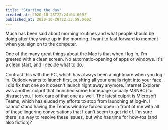 ```yaml
---
title: "Starting the day"
created_at: 2020-10-28T22:24:04.000Z
published_at: 2020-10-28T22:33:58.000Z
---
```

Much has been said about morning routines and what people should be doing after they wake up in the morning. I want to fast forward to moment when you sign on to the computer. 

One of the many great things about the Mac is that when I log in, I'm greeted with a clean screen. No automatic-opening of apps or windows. It's a clean start, and I decide what to do.

Contrast this with the PC, which has always been a nightmare when you log in. Outlook wants to launch first, pushing all your emails right into your face. I did fix that one so it doesn't launch right away anymore. Internet Explorer was another culprit that launched some homepage (usually MSNBC) to distract you. I took care of that one as well. The latest culprit is Microsoft Teams, which has eluded my efforts to stop from launching at log-in. I cannot stand having the Teams window forced open in front of me with all of these lingering conversations that I can't seem to get rid of. I'm sure there is a way to resolve these issues, but who has time for how-tos (and also fiction)?
